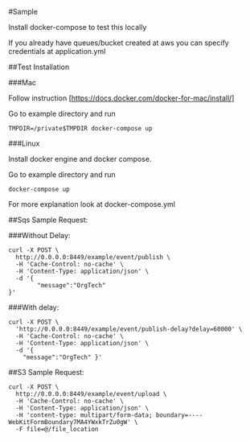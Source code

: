 #Sample

Install docker-compose to test this locally

If you already have queues/bucket created at aws you can specify credentials at application.yml

##Test Installation

###Mac

Follow instruction [https://docs.docker.com/docker-for-mac/install/]

Go to example directory and run 
```
TMPDIR=/private$TMPDIR docker-compose up
```
###Linux

Install docker engine and docker compose.

Go to example directory and run 
 
```
docker-compose up
```
For more explanation look at docker-compose.yml

##Sqs Sample Request:

###Without Delay:
```
curl -X POST \
  http://0.0.0.0:8449/example/event/publish \
  -H 'Cache-Control: no-cache' \
  -H 'Content-Type: application/json' \
  -d '{
		"message":"OrgTech"
}'
```
###With delay:
```
curl -X POST \
  'http://0.0.0.0:8449/example/event/publish-delay?delay=60000' \
  -H 'Cache-Control: no-cache' \
  -H 'Content-Type: application/json' \
  -d '{
	"message":"OrgTech" }'
```

##S3 Sample Request:
```
curl -X POST \
  http://0.0.0.0:8449/example/event/upload \
  -H 'Cache-Control: no-cache' \
  -H 'Content-Type: application/json' \
  -H 'content-type: multipart/form-data; boundary=----WebKitFormBoundary7MA4YWxkTrZu0gW' \
  -F file=@/file_location
  ```
